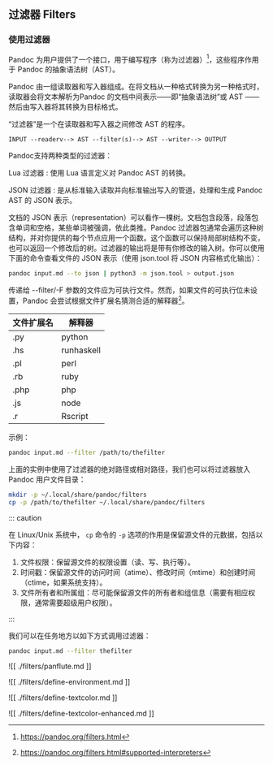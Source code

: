 ## 过滤器 Filters

### 使用过滤器

Pandoc 为用户提供了一个接口，用于编写程序（称为过滤器）[^filters]，这些程序作用于 Pandoc 的抽象语法树（AST）。

[^filters]: <https://pandoc.org/filters.html>

Pandoc 由一组读取器和写入器组成。在将文档从一种格式转换为另一种格式时，读取器会将文本解析为Pandoc 的文档中间表示——即“抽象语法树”或 AST ——然后由写入器将其转换为目标格式。

“过滤器”是一个在读取器和写入器之间修改 AST 的程序。

```
INPUT --readerv--> AST --filter(s)--> AST --writer--> OUTPUT
```

Pandoc支持两种类型的过滤器：

Lua 过滤器
: 使用 Lua 语言定义对 Pandoc AST 的转换。

JSON 过滤器
: 是从标准输入读取并向标准输出写入的管道，处理和生成 Pandoc AST 的 JSON 表示。

文档的 JSON 表示（representation）可以看作一棵树。文档包含段落，段落包含单词和空格，某些单词被强调，依此类推。Pandoc 过滤器包通常会遍历这种树结构，并对你提供的每个节点应用一个函数。这个函数可以保持局部树结构不变，也可以返回一个修改后的树。过滤器的输出将是带有你修改的输入树。你可以使用下面的命令查看文件的 JSON 表示（使用 json.tool 将 JSON 内容格式化输出）：

```bash
pandoc input.md --to json | python3 -m json.tool > output.json 
```

传递给 --filter/-F 参数的文件应为可执行文件。然而，如果文件的可执行位未设置，Pandoc 会尝试根据文件扩展名猜测合适的解释器[^interpreters]。

[^interpreters]: <https://pandoc.org/filters.html#supported-interpreters>


| 文件扩展名 |	解释器 |
| ------------- | ------------- |
|.py	| python     |
|.hs	| runhaskell |
|.pl	| perl       |
|.rb	| ruby       |
|.php	| php        |
|.js	| node       |
|.r	| Rscript    |

示例：

```bash
pandoc input.md --filter /path/to/thefilter
```

上面的实例中使用了过滤器的绝对路径或相对路径，我们也可以将过滤器放入 Pandoc 用户文件目录：

```bash
mkdir -p ~/.local/share/pandoc/filters
cp -p /path/to/thefilter ~/.local/share/pandoc/filters
```

::: caution

在 Linux/Unix 系统中， `cp` 命令的 `-p` 选项的作用是保留源文件的元数据，包括以下内容：

1. 文件权限：保留源文件的权限设置（读、写、执行等）。
2. 时间戳：保留源文件的访问时间（atime）、修改时间（mtime）和创建时间（ctime，如果系统支持）。
3. 文件所有者和所属组：尽可能保留源文件的所有者和组信息（需要有相应权限，通常需要超级用户权限）。

:::

我们可以在任务地方以如下方式调用过滤器：

```bash
pandoc input.md --filter thefilter
```

![[ ./filters/panflute.md ]]

![[ ./filters/define-environment.md ]]

![[ ./filters/define-textcolor.md ]]

![[ ./filters/define-textcolor-enhanced.md ]]
